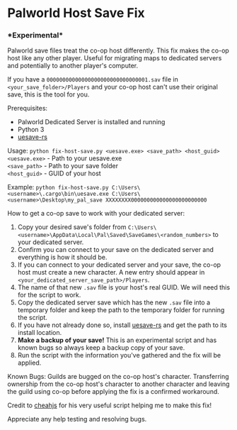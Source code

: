 # Palworld Host Save Fix

### **\*Experimental\***

Palworld save files treat the co-op host differently. This fix makes the co-op host like any other player. Useful for migrating maps to dedicated servers and potentially to another player's computer.

If you have a `00000000000000000000000000000001.sav` file in `<your_save_folder>/Players` and your co-op host can't use their original save, this is the tool for you.

Prerequisites:
- Palworld Dedicated Server is installed and running
- Python 3
- [uesave-rs](https://github.com/trumank/uesave-rs)

Usage: `python fix-host-save.py <uesave.exe> <save_path> <host_guid>`    
`<uesave.exe>` - Path to your uesave.exe    
`<save_path>` - Path to your save folder    
`<host_guid>` - GUID of your host

Example: `python fix-host-save.py C:\Users\<username>\.cargo\bin\uesave.exe C:\Users\<username>\Desktop\my_pal_save XXXXXXXX000000000000000000000000`

How to get a co-op save to work with your dedicated server:
1. Copy your desired save's folder from `C:\Users\<username>\AppData\Local\Pal\Saved\SaveGames\<random_numbers>` to your dedicated server.
2. Confirm you can connect to your save on the dedicated server and everything is how it should be.
3. If you can connect to your dedicated server and your save, the co-op host must create a new character. A new entry should appear in `<your_dedicated_server_save_path>/Players`.
4. The name of that new `.sav` file is your host's real GUID. We will need this for the script to work.
5. Copy the dedicated server save which has the new `.sav` file into a temporary folder and keep the path to the temporary folder for running the script.
6. If you have not already done so, install [uesave-rs](https://github.com/trumank/uesave-rs) and get the path to its install location.
7. **Make a backup of your save!** This is an experimental script and has known bugs so always keep a backup copy of your save.
8. Run the script with the information you've gathered and the fix will be applied.

Known Bugs: Guilds are bugged on the co-op host's character. Transferring ownership from the co-op host's character to another character and leaving the guild using co-op before applying the fix is a confirmed workaround.

Credit to [cheahjs](https://gist.github.com/cheahjs/300239464dd84fe6902893b6b9250fd0) for his very useful script helping me to make this fix!

Appreciate any help testing and resolving bugs.